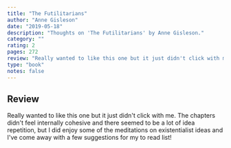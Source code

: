 ```yaml
---
title: "The Futilitarians"
author: "Anne Gisleson"
date: "2019-05-18"
description: "Thoughts on 'The Futilitarians' by Anne Gisleson."
category: ""
rating: 2
pages: 272
review: "Really wanted to like this one but it just didn't click with me. The chapters didn't feel internally cohesive and there seemed to be a lot of idea repetition, but I did enjoy some of the meditations on existentialist ideas and I've come away with a few suggestions for my to read list!"
type: "book"
notes: false
---
```


## Review

Really wanted to like this one but it just didn't click with me. The chapters didn't feel internally cohesive and there seemed to be a lot of idea repetition, but I did enjoy some of the meditations on existentialist ideas and I've come away with a few suggestions for my to read list!
